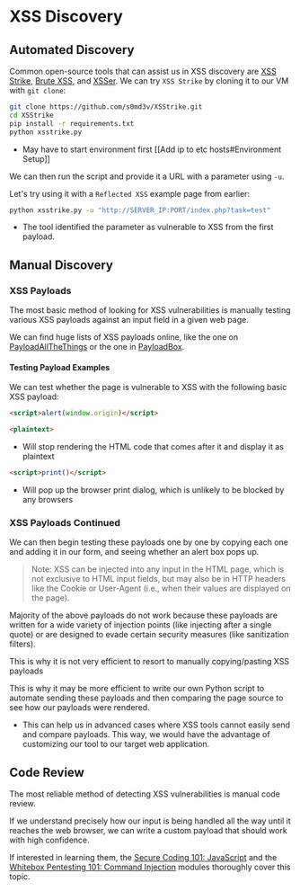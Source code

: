 # XSS Discovery
## Automated Discovery
Common open-source tools that can assist us in XSS discovery are [XSS Strike](https://github.com/s0md3v/XSStrike), [Brute XSS](https://github.com/rajeshmajumdar/BruteXSS), and [XSSer](https://github.com/epsylon/xsser). We can try `XSS Strike` by cloning it to our VM with `git clone`:
```bash
git clone https://github.com/s0md3v/XSStrike.git
cd XSStrike
pip install -r requirements.txt
python xsstrike.py
```
- May have to start environment first [[Add ip to etc hosts#Environment Setup]]

We can then run the script and provide it a URL with a parameter using `-u`. 

Let's try using it with a `Reflected XSS` example page from earlier:
```bash
python xsstrike.py -u "http://SERVER_IP:PORT/index.php?task=test" 
```
- The tool identified the parameter as vulnerable to XSS from the first payload.
## Manual Discovery
### XSS Payloads
The most basic method of looking for XSS vulnerabilities is manually testing various XSS payloads against an input field in a given web page. 

We can find huge lists of XSS payloads online, like the one on [PayloadAllTheThings](https://github.com/swisskyrepo/PayloadsAllTheThings/blob/master/XSS%20Injection/README.md) or the one in [PayloadBox](https://github.com/payloadbox/xss-payload-list). 
#### Testing Payload Examples
We can test whether the page is vulnerable to XSS with the following basic XSS payload:
```html
<script>alert(window.origin)</script>
```

```html
<plaintext>
```
- Will stop rendering the HTML code that comes after it and display it as plaintext

```html
<script>print()</script>
```
- Will pop up the browser print dialog, which is unlikely to be blocked by any browsers
### XSS Payloads Continued
We can then begin testing these payloads one by one by copying each one and adding it in our form, and seeing whether an alert box pops up.
> Note: XSS can be injected into any input in the HTML page, which is not exclusive to HTML input fields, but may also be in HTTP headers like the Cookie or User-Agent (i.e., when their values are displayed on the page).

Majority of the above payloads do not work because these payloads are written for a wide variety of injection points (like injecting after a single quote) or are designed to evade certain security measures (like sanitization filters).

This is why it is not very efficient to resort to manually copying/pasting XSS payloads

This is why it may be more efficient to write our own Python script to automate sending these payloads and then comparing the page source to see how our payloads were rendered. 
- This can help us in advanced cases where XSS tools cannot easily send and compare payloads. This way, we would have the advantage of customizing our tool to our target web application.
## Code Review
The most reliable method of detecting XSS vulnerabilities is manual code review. 

If we understand precisely how our input is being handled all the way until it reaches the web browser, we can write a custom payload that should work with high confidence.

If interested in learning them, the [Secure Coding 101: JavaScript](https://academy.hackthebox.com/course/preview/secure-coding-101-javascript) and the [Whitebox Pentesting 101: Command Injection](https://academy.hackthebox.com/course/preview/whitebox-pentesting-101-command-injection) modules thoroughly cover this topic.